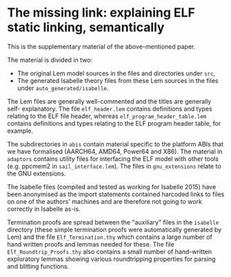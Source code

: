The missing link: explaining ELF static linking, semantically
================================================================================

This is the supplementary material of the above-mentioned paper.

The material is divided in two:

  * The original Lem model sources in the files and directories under `src`,
  * The generated Isabelle theory files from these Lem sources in the files
    under `auto_generated/isabelle`.

The Lem files are generally well-commented and the titles are generally self-
explanatory.  The file `elf_header.lem` contains definitions and types relating
to the ELF file header, whereas `elf_program_header_table.lem` contains
definitions and types relating to the ELF program header table, for example.

The subdirectories in `abis` contain material specific to the platform ABIs that
we have formalised (AARCH64, AMD64, Power64 and X86).  The material in `adaptors`
contains utility files for interfacing the ELF model with other tools (e.g.
ppcmem2 in `sail_interface.lem`).  The files in `gnu_extensions` relate to the
GNU extensions.

The Isabelle files (compiled and tested as working for Isabelle 2015) have been
anonymised as the import statements contained harcoded links to files on one of
the authors' machines and are therefore not going to work correctly in Isabelle
as-is.

Termination proofs are spread between the "auxiliary" files in the `isabelle`
directory (these simple termination proofs were automatically generated by Lem)
and the file `Elf_Termination.thy` which contains a large number of hand written
proofs and lemmas needed for these.  The file `Elf_Roundtrip_Proofs.thy` also
contains a small number of hand-written exploratory lemmas showing various
roundtripping properties for parsing and blitting functions.

